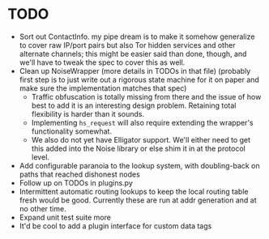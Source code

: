 # TODO

* Sort out ContactInfo. my pipe dream is to make it somehow generalize to cover raw IP/port pairs but also Tor hidden services and other alternate channels; this might be easier said than done, though, and we'll have to tweak the spec to cover this as well.
* Clean up NoiseWrapper (more details in TODOs in that file) (probably first step is to just write out a rigorous state machine for it on paper and make sure the implementation matches that spec)
    * Traffic obfuscation is totally missing from there and the issue of how best to add it is an interesting design problem. Retaining total flexibility is harder than it sounds.
    * Implementing `hs_request` will also require extending the wrapper's functionality somewhat.
    * We also do not yet have Elligator support. We'll either need to get this added into the Noise library or else shim it in at the protocol level.
* Add configurable paranoia to the lookup system, with doubling-back on paths that reached dishonest nodes
* Follow up on TODOs in plugins.py
* Intermittent automatic routing lookups to keep the local routing table fresh would be good. Currently these are run at addr generation and at no other time.
* Expand unit test suite more
* It'd be cool to add a plugin interface for custom data tags
